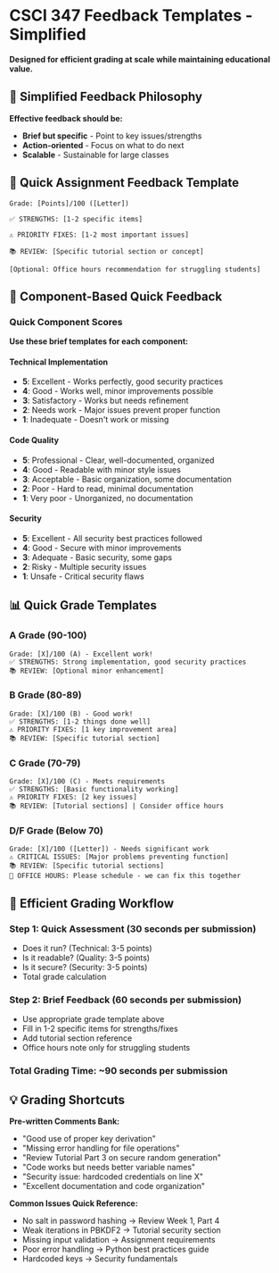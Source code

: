 # CSCI 347 Feedback Templates - Simplified

**Designed for efficient grading at scale while maintaining educational value.**

## 🎯 Simplified Feedback Philosophy

**Effective feedback should be:**
- **Brief but specific** - Point to key issues/strengths
- **Action-oriented** - Focus on what to do next
- **Scalable** - Sustainable for large classes

## 📝 Quick Assignment Feedback Template

```
Grade: [Points]/100 ([Letter])

✅ STRENGTHS: [1-2 specific items]

⚠️ PRIORITY FIXES: [1-2 most important issues]

📚 REVIEW: [Specific tutorial section or concept]

[Optional: Office hours recommendation for struggling students]
```

## 🔧 Component-Based Quick Feedback

### Quick Component Scores

**Use these brief templates for each component:**

#### Technical Implementation
- **5**: Excellent - Works perfectly, good security practices
- **4**: Good - Works well, minor improvements possible  
- **3**: Satisfactory - Works but needs refinement
- **2**: Needs work - Major issues prevent proper function
- **1**: Inadequate - Doesn't work or missing

#### Code Quality  
- **5**: Professional - Clear, well-documented, organized
- **4**: Good - Readable with minor style issues
- **3**: Acceptable - Basic organization, some documentation
- **2**: Poor - Hard to read, minimal documentation
- **1**: Very poor - Unorganized, no documentation

#### Security
- **5**: Excellent - All security best practices followed
- **4**: Good - Secure with minor improvements
- **3**: Adequate - Basic security, some gaps
- **2**: Risky - Multiple security issues
- **1**: Unsafe - Critical security flaws

## 📊 Quick Grade Templates

### A Grade (90-100)
```
Grade: [X]/100 (A) - Excellent work!
✅ STRENGTHS: Strong implementation, good security practices
📚 REVIEW: [Optional minor enhancement]
```

### B Grade (80-89)  
```
Grade: [X]/100 (B) - Good work!
✅ STRENGTHS: [1-2 things done well]
⚠️ PRIORITY FIXES: [1 key improvement area]
📚 REVIEW: [Specific tutorial section]
```

### C Grade (70-79)
```
Grade: [X]/100 (C) - Meets requirements
✅ STRENGTHS: [Basic functionality working]
⚠️ PRIORITY FIXES: [2 key issues]
📚 REVIEW: [Tutorial sections] | Consider office hours
```

### D/F Grade (Below 70)
```
Grade: [X]/100 ([Letter]) - Needs significant work
⚠️ CRITICAL ISSUES: [Major problems preventing function]
📚 REVIEW: [Specific tutorial sections] 
🤝 OFFICE HOURS: Please schedule - we can fix this together
```

## 🚀 Efficient Grading Workflow

### Step 1: Quick Assessment (30 seconds per submission)
- Does it run? (Technical: 3-5 points)
- Is it readable? (Quality: 3-5 points)  
- Is it secure? (Security: 3-5 points)
- Total grade calculation

### Step 2: Brief Feedback (60 seconds per submission)
- Use appropriate grade template above
- Fill in 1-2 specific items for strengths/fixes
- Add tutorial section reference
- Office hours note only for struggling students

### Total Grading Time: ~90 seconds per submission

## 💡 Grading Shortcuts

**Pre-written Comments Bank:**
- "Good use of proper key derivation"
- "Missing error handling for file operations"
- "Review Tutorial Part 3 on secure random generation" 
- "Code works but needs better variable names"
- "Security issue: hardcoded credentials on line X"
- "Excellent documentation and code organization"

**Common Issues Quick Reference:**
- No salt in password hashing → Review Week 1, Part 4
- Weak iterations in PBKDF2 → Tutorial security section
- Missing input validation → Assignment requirements  
- Poor error handling → Python best practices guide
- Hardcoded keys → Security fundamentals